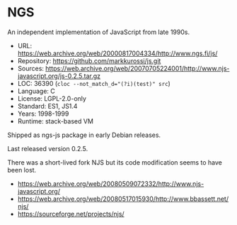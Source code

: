 # NGS

An independent implementation of JavaScript from late 1990s.

* URL:        https://web.archive.org/web/20000817004334/http://www.ngs.fi/js/
* Repository: https://github.com/markkurossi/js.git
* Sources:    https://web.archive.org/web/20070705224001/http://www.njs-javascript.org/js-0.2.5.tar.gz
* LOC:        36390 (`cloc --not_match_d="(?i)(test)" src`)
* Language:   C
* License:    LGPL-2.0-only
* Standard:   ES1, JS1.4
* Years:      1998-1999
* Runtime:    stack-based VM

Shipped as ngs-js package in early Debian releases.

Last released version 0.2.5.

There was a short-lived fork NJS but its code modification seems to have been lost.
  * https://web.archive.org/web/20080509072332/http://www.njs-javascript.org/
  * https://web.archive.org/web/20080517015930/http://www.bbassett.net/njs/
  * https://sourceforge.net/projects/njs/
